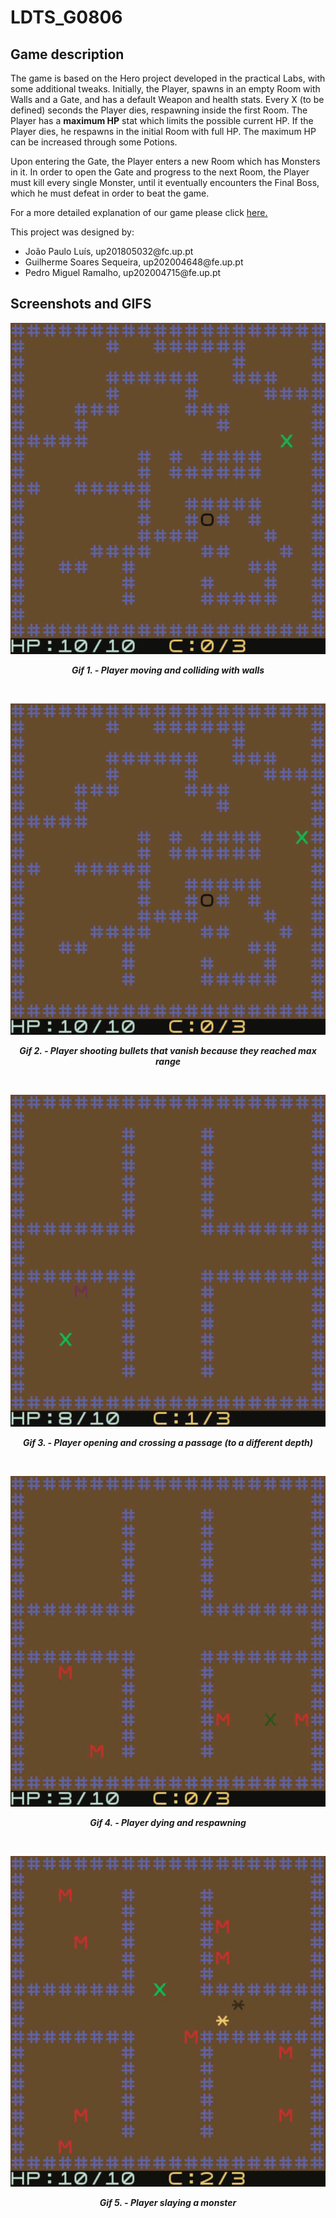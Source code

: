 # LDTS_G0806

## Game description

The game is based on the Hero project developed in the practical Labs, with some additional tweaks.
Initially, the Player, spawns in an empty Room with Walls and a Gate, and has a default Weapon and health stats. Every X (to be defined) seconds the Player dies, respawning inside the first Room.
The Player has a <b>maximum HP</b> stat which limits the possible current HP. If the Player dies, he respawns in the initial Room with full HP.
The maximum HP can be increased through some Potions.

Upon entering the Gate, the Player enters a new Room which has Monsters in it. In order to open the Gate and
progress to the next Room, the Player must kill every single Monster, until it eventually encounters the Final Boss, which he must defeat in order to beat the game.

For a more detailed explanation of our game please click <a href="docs/README.md"> here. </a>

This project was designed by:
<ul>
<li>João Paulo Luís, up201805032@fc.up.pt</li>
<li>Guilherme Soares Sequeira, up202004648@fe.up.pt</li>
<li>Pedro Miguel Ramalho, up202004715@fe.up.pt</li>
</ul>

## Screenshots and GIFS
<p align="center">
<img src="docs/gifs/controls/PlayerMovement.gif">
</p>
<p align="center">
<b><i>Gif 1. - Player moving and colliding with walls </i></b>
</p>
<br/>

<p align="center">
<img src="docs/gifs/controls/PlayerShooting.gif">
</p>
<p align="center">
<b><i>Gif 2. - Player shooting bullets that vanish because they reached max range</i></b>
</p>
<br/>

<p align="center">
<img src="docs/gifs/controls/OpeningCrossingPassage.gif">
</p>
<p align="center">
<b><i>Gif 3. - Player opening and crossing a passage (to a different depth)</i></b>
</p>
<br/>

<p align="center">
<img src="docs/gifs/controls/PlayerDeathAndRespawn.gif">
</p>
<p align="center">
<b><i>Gif 4. - Player dying and respawning </i></b>
</p>
<br/>

<p align="center">
<img src="docs/gifs/controls/KillingMonster.gif">
</p>
<p align="center">
<b><i>Gif 5. - Player slaying a monster</i></b>
</p>
<br/>